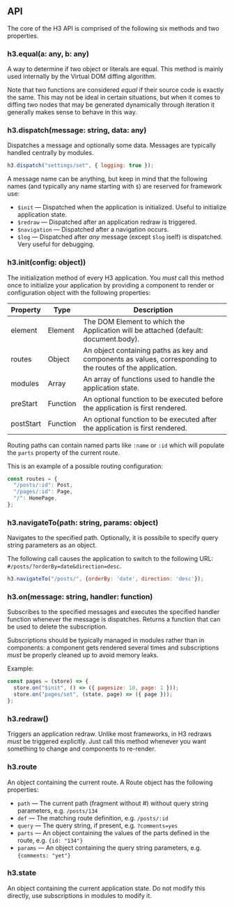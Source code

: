 ## API

The core of the H3 API is comprised of the following six methods and two properties.

### h3.equal(a: any, b: any)

A way to determine if two object or literals are equal. This method is mainly used internally by the Virtual DOM diffing algorithm.

Note that two functions are considered _equal_ if their source code is exactly the same. This may not be ideal in certain situations, but when it comes to diffing two nodes that may be generated dynamically through iteration it generally makes sense to behave in this way.

### h3.dispatch(message: string, data: any)

Dispatches a message and optionally some data. Messages are typically handled centrally by modules.

```js
h3.dispatch("settings/set", { logging: true });
```

A message name can be anything, but keep in mind that the following names (and typically any name starting with `$`) are reserved for framework use:

* `$init` &mdash; Dispatched when the application is initialized. Useful to initialize application state.
* `$redraw` &mdash; Dispatched after an application redraw is triggered.
* `$navigation` &mdash; Dispatched after a navigation occurs.
* `$log` &mdash; Dispatched after *any* message (except `$log` iself) is dispatched. Very useful for debugging.

### h3.init(config: object))

The initialization method of every H3 application. You _must_ call this method once to initialize your application by providing a component to render or configuration object with the following properties:

<table>
<thead>
  <tr>
    <th>Property</th>
    <th>Type</th>
    <th>Description</th>
  </tr>
  </thead>
  <tbody>
  <tr>
    <td data-label="Property">element</td>
    <td data-label="Type">Element</td>
    <td data-label="Description">The DOM Element to which the Application will be attached (default: document.body).</td>
  </tr>
  <tr>
    <td data-label="Property">routes</td>
    <td data-label="Type">Object</td>
    <td data-label="Description">An object containing paths as key and components as values, corresponding to the routes of the application.</td>
  </tr>
  <tr>
    <td data-label="Property">modules</td>
    <td data-label="Type">Array</td>
    <td data-label="Description">An array of functions used to handle the application state.</td>
  </tr>
  <tr>
    <td data-label="Property">preStart</td>
    <td data-label="Type">Function</td>
    <td data-label="Description">An optional function to be executed before the application is first rendered.</td>
  </tr>
  <tr>
    <td data-label="Property">postStart</td>
    <td data-label="Type">Function</td>
    <td data-label="Description">An optional function to be executed after the application is first rendered.</td>
  </tr>
  </tbody>
</table>

Routing paths can contain named parts like `:name` or `:id` which will populate the `parts` property of the current route.

This is an example of a possible routing configuration:

```js
const routes = {
  "/posts/:id": Post,
  "/pages/:id": Page,
  "/": HomePage,
};
```

### h3.navigateTo(path: string, params: object)

Navigates to the specified path. Optionally, it is possibile to specify query string parameters as an object.

The following call causes the application to switch to the following URL: `#/posts/?orderBy=date&direction=desc`.

```js
h3.navigateTo("/posts/", {orderBy: 'date', direction: 'desc'});
```

### h3.on(message: string, handler: function)

Subscribes to the specified messages and executes the specified handler function whenever the message is dispatches. Returns a function that can be used to delete the subscription.

Subscriptions should be typically managed in modules rather than in components: a component gets rendered several times and subscriptions *must* be properly cleaned up to avoid memory leaks.

Example:

```js
const pages = (store) => {
  store.on("$init", () => ({ pagesize: 10, page: 1 }));
  store.on("pages/set", (state, page) => ({ page }));
};
```

### h3.redraw()

Triggers an application redraw. Unlike most frameworks, in H3 redraws *must* be triggered explicitly. Just call this method whenever you want something to change and components to re-render.

### h3.route

An object containing the current route. A Route object has the following properties:

* `path` &mdash; The current path (fragment without #) without query string parameters, e.g. `/posts/134`
* `def` &mdash; The matching route definition, e.g. `/posts/:id`
* `query` &mdash; The query string, if present, e.g. `?comments=yes`
* `parts` &mdash; An object containing the values of the parts defined in the route, e.g. `{id: "134"}`
* `params` &mdash; An object containing the query string parameters, e.g. `{comments: "yet"}`

### h3.state

An object containing the current application state. Do not modify this directly, use subscriptions in modules to modify it.
